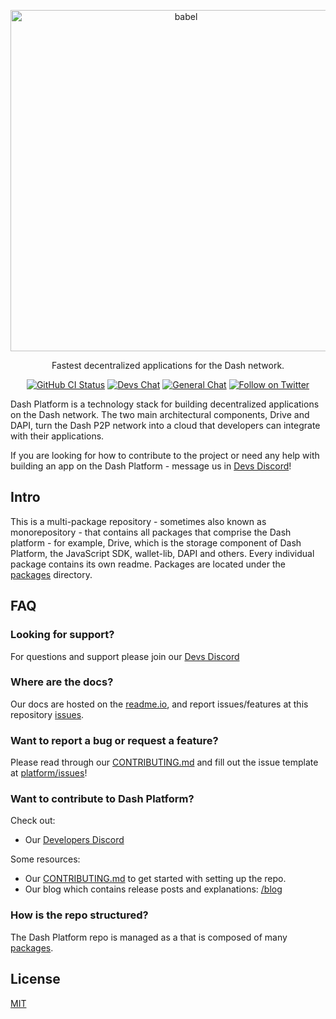 <p align="center">
  <a href="https://dashplatform.readme.io/docs/introduction-what-is-dash-platform/">
    <img alt="babel" src="https://media.dash.org/wp-content/uploads/dash_digital-cash_logo_2018_rgb_for_screens.png" width="546">
  </a>
</p>

<p align="center">
  Fastest decentralized applications for the Dash network.
</p>

<p align="center">
  <a href="https://github.com/dashevo/platform/actions/workflows/all-packages.yml"><img alt="GitHub CI Status" src="https://github.com/dashevo/platform/actions/workflows/all-packages.yml/badge.svg"></a>
  <a href="https://chat.dashdevs.org/"><img alt="Devs Chat" src="https://img.shields.io/badge/discord-Dev_chat-738adb"></a>
  <a href="https://discordapp.com/invite/PXbUxJB"><img alt="General Chat" src="https://img.shields.io/badge/discord-General_chat-738adb"></a>
  <a href="https://twitter.com/intent/follow?screen_name=Dashpay"><img alt="Follow on Twitter" src="https://img.shields.io/twitter/follow/Dashpay.svg?style=social&label=Follow"></a>
</p>

Dash Platform is a technology stack for building decentralized applications on the Dash network. 
The two main architectural components, Drive and DAPI, turn the Dash P2P network into a cloud that 
developers can integrate with their applications.

If you are looking for how to contribute to the project or need any help with building an app on 
the Dash Platform - message us in [Devs Discord](https://chat.dashdevs.org/)!

## Intro

This is a multi-package repository - sometimes also known as monorepository - that contains
all packages that comprise the Dash platform - for example, Drive, which is the 
storage component of Dash Platform, the JavaScript SDK, wallet-lib, DAPI and others. 
Every individual package contains its own readme. Packages are located under the
[packages](./packages) directory.

## FAQ

### Looking for support?

For questions and support please join our [Devs Discord](https://chat.dashdevs.org/)

### Where are the docs?

Our docs are hosted on the [readme.io](https://dashplatform.readme.io/docs/introduction-what-is-dash-platform), 
and report issues/features at this repository [issues](https://github.com/dashevo/platform/issues).

### Want to report a bug or request a feature?

Please read through our [CONTRIBUTING.md](CONTRIBUTING.md) and fill 
out the issue template at [platform/issues](https://github.com/dashevo/platform/issues)!

### Want to contribute to Dash Platform?

Check out:

- Our [Developers Discord](https://chat.dashdevs.org/)

Some resources:

- Our [CONTRIBUTING.md](CONTRIBUTING.md) to get started with setting up the repo.
- Our blog which contains release posts and explanations: [/blog](https://www.dash.org/blog/)

### How is the repo structured?

The Dash Platform repo is managed as a that is composed of many [packages](packages/README.md).

## License

[MIT](LICENSE)
